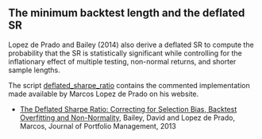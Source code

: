 ## The minimum backtest length and the deflated SR

Lopez de Prado and Bailey (2014) also derive a deflated SR to compute the probability that the SR is statistically significant while controlling for the inflationary effect of multiple testing, non-normal returns, and shorter sample lengths.
 
 The script [deflated_sharpe_ratio](deflated_sharpe_ratio.py) contains the commented implementation made available by Marcos Lopez de Prado on his website. 

- [The Deflated Sharpe Ratio: Correcting for Selection Bias, Backtest Overfitting and Non-Normality](https://www.davidhbailey.com/dhbpapers/deflated-sharpe.pdf), Bailey, David and Lopez de Prado, Marcos, Journal of Portfolio Management, 2013

